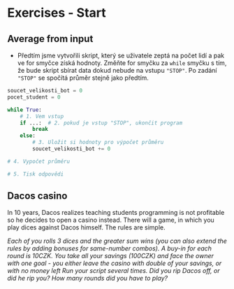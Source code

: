 # Exercises - Start

## Average from input
* Předtím jsme vytvořili skript, který se uživatele zeptá na počet lidí a pak ve for smyčce získá hodnoty. Změňte for smyčku za `while` smyčku s tím, že bude skript sbírat data dokud nebude na vstupu `"STOP"`. Po zadání `"STOP"` se spočítá průměr stejně jako předtím.

```python
soucet_velikosti_bot = 0
pocet_student = 0

while True:
    # 1. Vem vstup
    if ...:  # 2. pokud je vstup "STOP", ukončit program
        break
    else:
        # 3. Uložit si hodnoty pro výpočet průměru
        soucet_velikosti_bot += 0

# 4. Vypočet průměru

# 5. Tisk odpovědi

```

## Dacos casino
In 10 years, Dacos realizes teaching students programming is not profitable so he decides to open a casino instead.
There will a game, in which you play dices against Dacos himself. The rules are simple.

*Each of you rolls 3 dices and the greater sum wins (you can also extend the rules by adding bonuses for same-number combos).*
*A buy-in for each round is 10CZK. You take all your savings (100CZK) and face the owner with one goal - you either leave the casino with double of your savings, or with no money left*
*Run your script several times. Did you rip Dacos off, or did he rip you? How many rounds did you have to play?*

